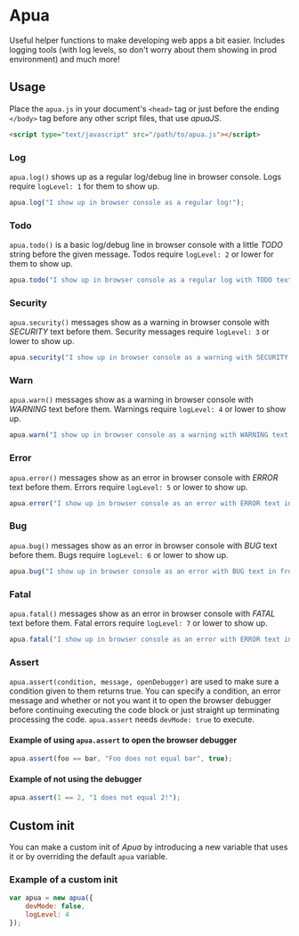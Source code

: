 # Apua
Useful helper functions to make developing web apps a bit easier. Includes logging tools (with log levels, so don't worry about them showing in prod environment) and much more!

## Usage
Place the `apua.js` in your document's `<head>` tag or just before the ending `</body>` tag before any other script files, that use *apuaJS*.
```HTML
<script type="text/javascript" src="/path/to/apua.js"></script>
```
### Log
`apua.log()` shows up as a regular log/debug line in browser console. Logs require `logLevel: 1` for them to show up.
```JavaScript
apua.log("I show up in browser console as a regular log!");
```
### Todo
`apua.todo()` is a basic log/debug line in browser console with a little *TODO* string before the given message. Todos require `logLevel: 2` or lower for them to show up.
```JavaScript
apua.todo("I show up in browser console as a regular log with TODO text in front of me!");
```
### Security
`apua.security()` messages show as a warning in browser console with *SECURITY* text before them. Security messages require `logLevel: 3` or lower to show up.
```JavaScript
apua.security("I show up in browser console as a warning with SECURITY text in front of me!");
```
### Warn
`apua.warn()` messages show as a warning in browser console with *WARNING* text before them. Warnings require `logLevel: 4` or lower to show up.
```JavaScript
apua.warn("I show up in browser console as a warning with WARNING text in front of me!");
```
### Error
`apua.error()` messages show as an error in browser console with *ERROR* text before them. Errors require `logLevel: 5` or lower to show up.
```JavaScript
apua.error("I show up in browser console as an error with ERROR text in front of me!");
```
### Bug
`apua.bug()` messages show as an error in browser console with *BUG* text before them. Bugs require `logLevel: 6` or lower to show up.
```JavaScript
apua.bug("I show up in browser console as an error with BUG text in front of me!");
```
### Fatal
`apua.fatal()` messages show as an error in browser console with *FATAL* text before them. Fatal errors require `logLevel: 7` or lower to show up.
```JavaScript
apua.fatal("I show up in browser console as an error with ERROR text in front of me!");
```
### Assert
`apua.assert(condition, message, openDebugger)` are used to make sure a condition given to them returns true. You can specify a condition, an error message and whether or not you want it to open the browser debugger before continuing executing the code block or just straight up terminating processing the code. `apua.assert` needs `devMode: true` to execute.
#### Example of using `apua.assert` to open the browser debugger
```JavaScript
apua.assert(foo == bar, "Foo does not equal bar", true);
```
#### Example of not using the debugger
```JavaScript
apua.assert(1 == 2, "1 does not equal 2!");
```

## Custom init
You can make a custom init of *Apua* by introducing a new variable that uses it or by overriding the default `apua` variable.
### Example of a custom init
```JavaScript
var apua = new apua({
    devMode: false,
    logLevel: 4
});
```
